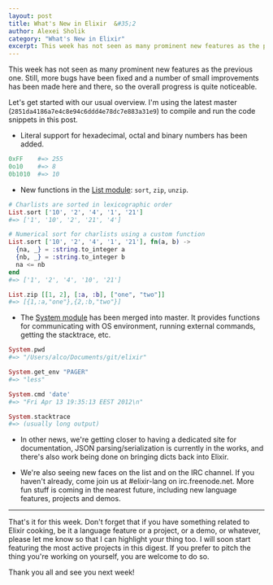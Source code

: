 ```yaml
---
layout: post
title: What's New in Elixir  &#35;2
author: Alexei Sholik
category: "What's New in Elixir"
excerpt: This week has not seen as many prominent new features as the previous one. Still, more bugs have been fixed and a number of small improvements has been made here and there, so the overall progress is quite noticeable.
---
```

This week has not seen as many prominent new features as the previous one. Still, more bugs have been fixed and a number of small improvements has been made here and there, so the overall progress is quite noticeable.

Let's get started with our usual overview. I'm using the latest master (`2851da4186a7e4c8e94c6ddd4e78dc7e883a31e9`) to compile and run the code snippets in this post.

* Literal support for hexadecimal, octal and binary numbers has been added.

```elixir
0xFF    #=> 255
0o10    #=> 8
0b1010  #=> 10
```

* New functions in the [List module](https://github.com/elixir-lang/elixir/blob/master/lib/list.ex): `sort`, `zip`, `unzip`.

```elixir
# Charlists are sorted in lexicographic order
List.sort ['10', '2', '4', '1', '21']
#=> ['1', '10', '2', '21', '4']

# Numerical sort for charlists using a custom function
List.sort ['10', '2', '4', '1', '21'], fn(a, b) ->
  {na, _} = :string.to_integer a
  {nb, _} = :string.to_integer b
  na <= nb
end
#=> ['1', '2', '4', '10', '21']

List.zip [[1, 2], [:a, :b], ["one", "two"]]
#=> [{1,:a,"one"},{2,:b,"two"}]
```

* The [System module](https://github.com/elixir-lang/elixir/blob/master/lib/system.ex) has been merged into master. It provides functions for communicating with OS environment, running external commands, getting the stacktrace, etc.

```elixir
System.pwd
#=> "/Users/alco/Documents/git/elixir"

System.get_env "PAGER"
#=> "less"

System.cmd 'date'
#=> "Fri Apr 13 19:35:13 EEST 2012\n"

System.stacktrace
#=> (usually long output)
```

* In other news, we're getting closer to having a dedicated site for documentation, JSON parsing/serialization is currently in the works, and there's also work being done on bringing dicts back into Elixir.

* We're also seeing new faces on the list and on the IRC channel. If you haven't already, come join us at #elixir-lang on irc.freenode.net. More fun stuff is coming in the nearest future, including new language features, projects and demos.

---

That's it for this week. Don't forget that if you have something related to Elixir cooking, be it a language feature or a project, or a demo, or whatever, please let me know so that I can highlight your thing too. I will soon start featuring the most active projects in this digest. If you prefer to pitch the thing you're working on yourself, you are welcome to do so.

Thank you all and see you next week!
